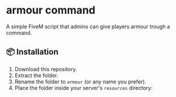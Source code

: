 # armour command

A simple FiveM script that admins can give players armour trough a command.

## 📦 Installation

1. Download this repository.
2. Extract the folder.
3. Rename the folder to `armour` (or any name you prefer).
4. Place the folder inside your server's `resources` directory:
